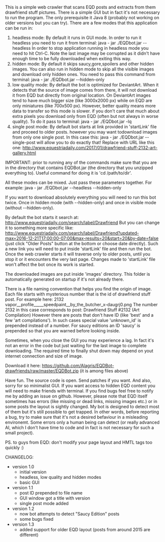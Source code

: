 This is a simple web crawler that scans EQD posts and extracts from them drawfriend stuff
pictures. There is a simple GUI but in fact it's not necessary to run the program. The
only prerequisite it Java 8 (probably not working on older versions but you can try).
There are a few modes that this application can be run in:

1. headless mode:
	By default it runs in GUI mode. In order to run it headless you need to run it from 
	terminal:
	java - jar ./EQDbot.jar --headless
	In order to stop application running in headless mode you need to hit Ctrl-C.
	Note the last image may be corrupted as it didn't have enough time to be fully downloaded
	when exiting this way.
2. hidden mode:
	By default it skips saucy,gore,spoilers and other hidden images. You can also run in
	hidden mode to skip all the visible images and download only hidden ones. You need to
	pass this command from terminal:
	java - jar ./EQDbot.jar --hidden-only      
3. low quality mode:
	By default the bot is optimized for DeviantArt. When it detects that the source of image
	comes from there, it will not download it from EQD but directly from original location.
	On DeviantArt images tend to have much bigger size (like 3000x2000 px) while on EQD are 
	only miniatures (like 700x500 px). However, better quality means more data to transfer
	so this mode is slower. if you don't care that much about extra pixels you download only
	from EQD (often but not always in worse quality). To do it pass to terminal:
	java - jar ./EQDbot.jar -lq 
4. single post mode:
	By default bot starts at link provided in 'startLink' file and proceed to older posts. 
	however you may want todownload images from only one single post. In this case this:
	java - jar ./EQDbot.jar --single-post <URL to post>
	will allow you to do exactly that! Replace <URL to post> with URL like this one:
	http://www.equestriadaily.com/2017/01/drawfriend-stuff-2132-art-gallery.html 
	
IMPORTANT: prior to running any of the commands make sure that you are in the directory that
contains EQDBot.jar (the directory that you unzipped everything to). Useful command for doing
it is 'cd /path/to/dir'.

All these modes can be mixed. Just pass these parameters together. For example:
java - jar ./EQDbot.jar --headless --hidden-only

If you want to download absolutely everything you will need to run this bot twice.
Once in hidden mode (with --hidden-only) and once in visible mode (without --hidden-only).

By default the bot starts it search at:
http://www.equestriadaily.com/search/label/Drawfriend
But you can change it to something more specific like:
http://www.equestriadaily.com/search/label/Drawfriend?updated-max=2016-12-21T17:00:00-07:00&max-results=20&start=20&by-date=false
(just click "Older Posts" button at the bottom or choose date directly).
Such a new link you will need to put inside 'startLink' file and then run the bot.
Once the web crawler starts it will traverse only to older posts, until you stop it
or it encounters the very last page. Changes made to 'startLink' file won't affect the bot
once its work is started. 

The downloaded images are put inside 'images' directory. This folder is automatically generated on startup if it's not already there.

There is a file naming convention that helps you find the origin of image. Each file starts with mysterious number that is the id of drawfriend stuff post. For example here:
2132 vapor__profile_____speedpaint__by_the_butcher_x-daugrj0.png
The number 2132 in this case corresponds to post:
Drawfriend Stuff #2132 (Art Compilation)
However there are posts that don't have ID (like 'best' and a few 'art compilations'). In such cases special value
'unknown_id' is prepended instead of a number. For saucy editions an ID 'saucy' is prepended so that you are warned before
looking inside. 

Sometimes, when you close the GUI you may experience a lag. In fact it's not an error in the code but just waiting for the last image to complete downloading. The required time to finally shut down may depend on yout internet connection and size of image.


Download it here:
https://github.com/Alagris/EQDBot-drawfriends/raw/master/EQDBot.zip
(it is among files above)

Have fun. The source code is open. Send patches if you want. And also, sorry for so minimalist GUI. If you want access to hidden EQD content you will need to make friends with terminal. If you find bugs feel free to notify me by adding an issue on github. However, please note that EQD itself sometimes has errors (like missing or dead links, missing images etc.) or in some posts the layout is sightly changed. My bot is designed to detect most of them but it's still possible to get trapped. In other words, before reporting a bug, try to make sure that it's not a desired befaviour in a misleading environemt. Some errors only a human being can detect (or really advanced AI, which I don't have time to code and in fact is not necessary for such a small project).

PS. to guys from EQD: don't modify your page layout and HMTL tags too quickly :)




CHANGELOG:
- version 1.0
	- initial version
	- headless, low quality and hidden modes
	- basic GUI
- version 1.1
	- post ID prepended to file name
	- GUI window got a title with version
	- single post mode added
- version 1.2
	- now bot attempts to detect "Saucy Edition" posts
	- some bugs fixed
- version 1.3
	- added support for older EQD layout (posts from around 2015 are different)